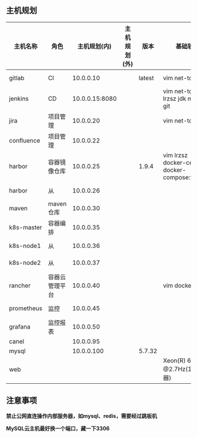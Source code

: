 ## 主机规划

| 主机名称   | 角色           | **主机规划(内)** | **主机规划(外)** | 版本   | **基础软件**                               | **系统**   | **推荐配置** |
| ---------- | -------------- | ---------------- | ---------------- | ------ | ------------------------------------------ | ---------- | ------------ |
| gitlab     | CI             | 10.0.0.10        |                  | latest | vim net-tools                              | C7x64 1810 | 4C8G         |
| jenkins    | CD             | 10.0.0.15:8080   |                  |        | vim net-tools lrzsz jdk maven git          | C7x64 1810 | 4C8G         |
| jira       | 项目管理       | 10.0.0.20        |                  |        | vim net-tools                              | C7x64 1810 | 2C4G         |
| confluence | 项目管理       | 10.0.0.22        |                  |        |                                            | C7x64 1810 | 2C4G         |
| harbor     | 容器镜像仓库   | 10.0.0.25        |                  | 1.9.4  | vim lrzsz docker-ce docker-compose:v1.26.2 | C7x64 1810 | 4C8G 160G    |
| harbor     | 从             | 10.0.0.26        |                  |        |                                            | C7x64 1810 | 2C4G         |
| maven      | maven仓库      | 10.0.0.30        |                  |        |                                            | C7x64 1810 | 2C4G         |
| k8s-master | 容器编排       | 10.0.0.35        |                  |        |                                            | C7x64 1810 | 16C64G       |
| k8s-node1  | 从             | 10.0.0.36        |                  |        |                                            | C7x64 1810 | 16C64G       |
| k8s-node2  | 从             | 10.0.0.37        |                  |        |                                            | C7x64 1810 | 16C64G       |
| rancher    | 容器云管理平台 | 10.0.0.40        |                  |        | vim docker-ce                              | C7x64 1810 | 4C8G         |
| prometheus | 监控           | 10.0.0.45        |                  |        |                                            | C7x64 1810 | 4C8G         |
| grafana    | 监控报表       | 10.0.0.50        |                  |        |                                            | C7x64 1810 | 4C8G         |
| canel      |                | 10.0.0.95        |                  |        |                                            |            |              |
| mysql      |                | 10.0.0.100       |                  | 5.7.32 |                                            |            |              |
| web        |                |                  |                  |        | Xeon(R) 6226 @2.7Hz(12处理器)              | window     | 12C32G       |



## 注意事项

**禁止公网直连操作内部服务器，如mysql、redis，需要经过跳板机**

**MySQL云主机最好换一个端口，藏一下3306**